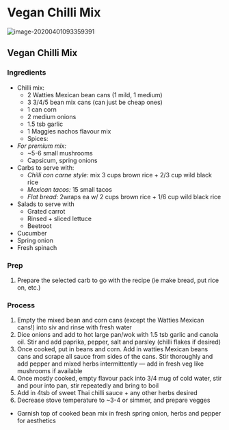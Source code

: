 # Vegan Chilli Mix

![image-20200401093359391](../../.gitbook/assets/image-20200401093359391.png)

## Vegan Chilli Mix

### Ingredients

* Chilli mix:
  * 2 Watties Mexican bean cans \(1 mild, 1 medium\)
  * 3 3/4/5 bean mix cans \(can just be cheap ones\)
  * 1 can corn
  * 2 medium onions 
  * 1.5 tsb garlic
  * 1 Maggies nachos flavour mix
  * Spices: 
* _For premium mix:_
  * ~5-6 small mushrooms
  * Capsicum, spring onions
* Carbs to serve with:
  * _Chilli con carne style:_ mix 3 cups brown rice + 2/3 cup wild black rice
  * _Mexican tacos:_ 15 small tacos
  * _Flat bread:_ 2wraps ea w/ 2 cups brown rice + 1/6 cup wild black rice
* Salads to serve with
  * Grated carrot
  * Rinsed + sliced lettuce
  * Beetroot
* Cucumber
* Spring onion
* Fresh spinach

### Prep

1. Prepare the selected carb to go with the recipe \(ie make bread, put rice on, etc.\)

### Process

1. Empty the mixed bean and corn cans \(except the Watties Mexican cans!\) into siv and rinse with fresh water
2. Dice onions and add to hot large pan/wok with 1.5 tsb garlic and canola oil. Stir and add paprika, pepper, salt and parsley \(chilli flakes if desired\)
3. Once cooked, put in beans and corn. Add in watties Mexican beans cans and scrape all sauce from sides of the cans. Stir thoroughly and add pepper and mixed herbs intermittently — add in fresh veg like mushrooms if available
4. Once mostly cooked, empty flavour pack into 3/4 mug of cold water, stir and pour into pan, stir repeatedly and bring to boil
5. Add in 4tsb of sweet Thai chilli sauce + any other herbs desired
6. Decrease stove temperature to ~3-4 or simmer, and prepare vegges

- Garnish top of cooked bean mix in fresh spring onion, herbs and pepper for aesthetics

